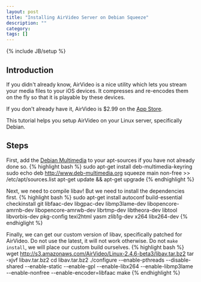 ```yaml
---
layout: post
title: "Installing AirVideo Server on Debian Squeeze"
description: ""
category: 
tags: []
---
```

{% include JB/setup %}

## Introduction

If you didn't already know, AirVideo is a nice utility which lets you stream your media files to your iOS devices. It compresses and re-encodes them on the fly so that it is playable by these devices.

If you don't already have it, AirVideo is $2.99 on the [App Store](http://itunes.apple.com/us/app/air-video-watch-your-videos/id306550020?mt=8).

This tutorial helps you setup AirVideo on your Linux server, specifically Debian.

## Steps

First, add the [Debian Multimedia](http://deb-multimedia.org) to your apt-sources if you have not already done so. 
{% highlight bash %}
sudo apt-get install deb-multimedia-keyring
sudo echo deb http://www.deb-multimedia.org squeeze main non-free >> /etc/apt/sources.list
apt-get update && apt-get upgrade
{% endhighlight %}

Next, we need to compile libav! But we need to install the dependencies first.
{% highlight bash %}
sudo apt-get install autoconf build-essential checkinstall git libfaac-dev libgpac-dev libmp3lame-dev libopencore-amrnb-dev libopencore-amrwb-dev librtmp-dev libtheora-dev libtool libvorbis-dev pkg-config texi2html yasm zlib1g-dev x264 libx264-dev
{% endhiglight %}

Finally, we can get our custom version of libav, specifically patched for AirVideo. Do not use the latest, it will not work otherwise. Do not `make install`, we will place our custom build ourselves.
{% highlight bash %}
wget http://s3.amazonaws.com/AirVideo/Linux-2.4.6-beta3/libav.tar.bz2
tar -xjvf libav.tar.bz2
cd libav.tar.bz2
./configure --enable-pthreads --disable-shared --enable-static --enable-gpl --enable-libx264 --enable-libmp3lame --enable-nonfree --enable-encoder=libfaac
make
{% endhighlight %}
